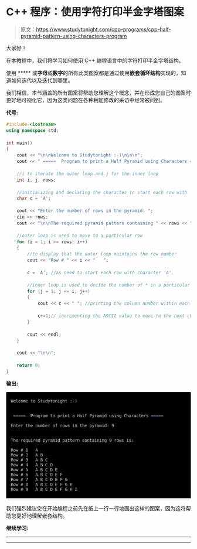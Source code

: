 # C++ 程序：使用字符打印半金字塔图案

> 原文：<https://www.studytonight.com/cpp-programs/cpp-half-pyramid-pattern-using-characters-program>

大家好！

在本教程中，我们将学习如何使用 C++ 编程语言中的字符打印半金字塔结构。

使用 ***** 或**字母**或**数字**的所有此类图案都是通过使用**嵌套循环结构**实现的，知道如何迭代以及迭代到哪里。

我们相信，本节涵盖的所有图案将帮助您理解这个概念，并在形成您自己的图案时更好地可视化它，因为这类问题在各种稍加修改的采访中经常被问到。

**代号:**

```cpp
#include <iostream>
using namespace std;

int main()
{
    cout << "\n\nWelcome to Studytonight :-)\n\n\n";
    cout << " =====  Program to print a Half Pyramid using Characters ===== \n\n";

    //i to iterate the outer loop and j for the inner loop
    int i, j, rows;

    //initializing and declaring the character to start each row with
    char c = 'A';

    cout << "Enter the number of rows in the pyramid: ";
    cin >> rows;
    cout << "\n\nThe required pyramid pattern containing " << rows << " rows is:\n\n";

    //outer loop is used to move to a particular row
    for (i = 1; i <= rows; i++)
    {
        //to display that the outer loop maintains the row number
        cout << "Row # " << i << "   ";

        c = 'A'; //as need to start each row with character 'A'.

        //inner loop is used to decide the number of * in a particular row
        for (j = 1; j <= i; j++)
        {
            cout << c << " "; //printing the column number within each row

            c+=1;// incrementing the ASCII value to move to the next character
        }

        cout << endl;
    }

    cout << "\n\n";

    return 0;
}
```

**输出:**

![C++ half pyramid using Alphabets](img/7b6834b396ac582091a6acbbb4999a9f.png)

我们强烈建议您在开始编程之前先在纸上一行一行地画出这样的图案，因为这将帮助您更好地理解嵌套结构。

**继续学习:**

* * *

* * *